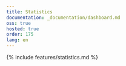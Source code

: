 ```yaml
---
title: Statistics
documentation: _documentation/dashboard.md
oss: true
hosted: true
order: 175
lang: en
---
```


{% include features/statistics.md %}